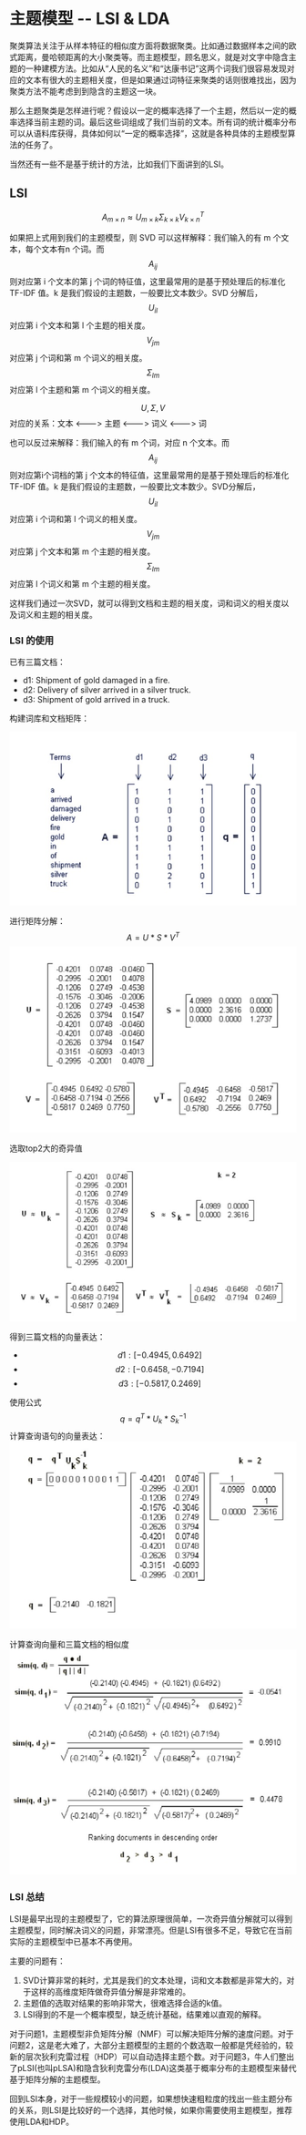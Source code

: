 # 主题模型 -- LSI & LDA

聚类算法关注于从样本特征的相似度方面将数据聚类。比如通过数据样本之间的欧式距离，曼哈顿距离的大小聚类等。而主题模型，顾名思义，就是对文字中隐含主题的一种建模方法。比如从“人民的名义”和“达康书记”这两个词我们很容易发现对应的文本有很大的主题相关度，但是如果通过词特征来聚类的话则很难找出，因为聚类方法不能考虑到到隐含的主题这一块。

那么主题聚类是怎样进行呢？假设以一定的概率选择了一个主题，然后以一定的概率选择当前主题的词。最后这些词组成了我们当前的文本。所有词的统计概率分布可以从语料库获得，具体如何以“一定的概率选择”，这就是各种具体的主题模型算法的任务了。

当然还有一些不是基于统计的方法，比如我们下面讲到的LSI。

## LSI

$$A_{m×n} ≈ U_{m×k} Σ _{k×k} V^T_{k×n}$$

如果把上式用到我们的主题模型，则 SVD 可以这样解释：我们输入的有 m 个文本，每个文本有n 个词。而 $$A_{ij}$$ 则对应第 i 个文本的第 j 个词的特征值，这里最常用的是基于预处理后的标准化 TF-IDF 值。k 是我们假设的主题数，一般要比文本数少。SVD 分解后，$$U_{il}$$ 对应第 i 个文本和第 l 个主题的相关度。$$V_{jm}$$ 对应第 j 个词和第 m 个词义的相关度。$$Σ_{lm}$$对应第 l 个主题和第 m 个词义的相关度。

$$U, Σ, V$$ 对应的关系：文本 <---> 主题 <---> 词义 <---> 词

也可以反过来解释：我们输入的有 m 个词，对应 n 个文本。而 $$A_{ij}$$ 则对应第i个词档的第 j 个文本的特征值，这里最常用的是基于预处理后的标准化 TF-IDF 值。k 是我们假设的主题数，一般要比文本数少。SVD分解后，$$U_{il}$$ 对应第 i 个词和第 l 个词义的相关度。$$V_{jm}$$ 对应第 j 个文本和第 m 个主题的相关度。$$Σ_{lm}$$ 对应第 l 个词义和第 m 个主题的相关度。

这样我们通过一次SVD，就可以得到文档和主题的相关度，词和词义的相关度以及词义和主题的相关度。

### LSI 的使用

已有三篇文档：

- d1: Shipment of gold damaged in a fire.
- d2: Delivery of silver arrived in a silver truck. 
- d3: Shipment of gold arrived in a truck.

构建词库和文档矩阵：

![avater](./pic/lsi-a.png)

进行矩阵分解：$$A = U*S*V^T$$
![avater](./pic/svd.png)

选取top2大的奇异值

![avater](./pic/LSI-K.png)

得到三篇文档的向量表达：

- $$d1:[-0.4945,0.6492]$$
- $$d2:[-0.6458,-0.7194]$$
- $$d3:[-0.5817,0.2469]$$

使用公式 $$q = q^T*U_k*S_k^{-1}$$ 计算查询语句的向量表达：
![avater](./pic/cal-q.png)

计算查询向量和三篇文档的相似度
![avater](./pic/cossim.png)

### LSI 总结

LSI是最早出现的主题模型了，它的算法原理很简单，一次奇异值分解就可以得到主题模型，同时解决词义的问题，非常漂亮。但是LSI有很多不足，导致它在当前实际的主题模型中已基本不再使用。

主要的问题有：

1. SVD计算非常的耗时，尤其是我们的文本处理，词和文本数都是非常大的，对于这样的高维度矩阵做奇异值分解是非常难的。
2. 主题值的选取对结果的影响非常大，很难选择合适的k值。
3. LSI得到的不是一个概率模型，缺乏统计基础，结果难以直观的解释。

对于问题1，主题模型非负矩阵分解（NMF）可以解决矩阵分解的速度问题。对于问题2，这是老大难了，大部分主题模型的主题的个数选取一般都是凭经验的，较新的层次狄利克雷过程（HDP）可以自动选择主题个数。对于问题3，牛人们整出了pLSI(也叫pLSA)和隐含狄利克雷分布(LDA)这类基于概率分布的主题模型来替代基于矩阵分解的主题模型。

回到LSI本身，对于一些规模较小的问题，如果想快速粗粒度的找出一些主题分布的关系，则LSI是比较好的一个选择，其他时候，如果你需要使用主题模型，推荐使用LDA和HDP。
